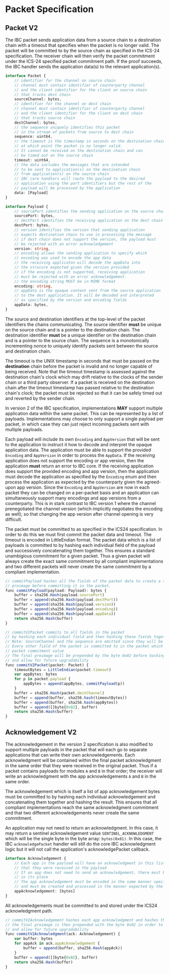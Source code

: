 # Packet Specification

## Packet V2

The IBC packet sends application data from a source chain to a destination chain with a timeout that specifies when the packet is no longer valid. The packet will be committed to by the source chain as specified in the ICS-24 specification. The receiver chain will then verify the packet commitment under the ICS-24 specified packet commitment path. If the proof succeeds, the IBC handler sends the application data(s) to the relevant application(s).

```typescript
interface Packet {
    // identifier for the channel on source chain
    // channel must contain identifier of counterparty channel
    // and the client identifier for the client on source chain
    // that tracks dest chain
    sourceChannel: bytes,
    // identifier for the channel on dest chain
    // channel must contain identifier of counterparty channel
    // and the client identifier for the client on dest chain
    // that tracks source chain
    destChannel: bytes,
    // the sequence uniquely identifies this packet
    // in the stream of packets from source to dest chain
    sequence: uint64,
    // the timeout is the timestamp in seconds on the destination chain
    // at which point the packet is no longer valid.
    // It cannot be received on the destination chain and can
    // be timed out on the source chain
    timeout: uint64,
    // the data includes the messages that are intended
    // to be sent to application(s) on the destination chain
    // from application(s) on the source chain
    // IBC core handlers will route the payload to the desired
    // application using the port identifiers but the rest of the
    // payload will be processed by the application
    data: [Payload]
}

interface Payload {
    // sourcePort identifies the sending application on the source chain
    sourcePort: bytes,
    // destPort identifies the receiving application on the dest chain
    destPort: bytes,
    // version identifies the version that sending application
    // expects destination chain to use in processing the message
    // if dest chain does not support the version, the payload must
    // be rejected with an error acknowledgement
    version: string,
    // encoding allows the sending application to specify which
    // encoding was used to encode the app data
    // the receiving applicaton will decode the appData into
    // the strucure expected given the version provided
    // if the encoding is not supported, receiving application
    // must be rejected with an error acknowledgement.
    // the encoding string MUST be in MIME format
    encoding: string,
    // appData is the opaque content sent from the source application
    // to the dest application. It will be decoded and interpreted
    // as specified by the version and encoding fields
    appData: bytes,
}
```

The source and destination identifiers at the top-level of the packet identifiers the chains communicating. The source identifier **must** be unique on the source chain and is a pointer to the destination chain. The destination identifier **must** be a unique identifier on the destination chain and is a pointer to the source chain. The sequence is a monotonically incrementing nonce to uniquely identify packets sent between the source and destination chain.

The timeout is the UNIX timestamp in seconds that must be passed on the **destination** chain before the packet is invalid and no longer capable of being received. Note that the timeout timestamp is assessed against the destination chain's clock which may drift relative to the clocks of the sender chain or a third party observer. If a packet is received on the destination chain after the timeout timestamp has passed relative to the destination chain's clock; the packet must be rejected so that it can be safely timed out and reverted by the sender chain.

In version 2 of the IBC specification, implementations **MAY** support multiple application data within the same packet. This can be represented by a list of payloads. Implementations may choose to only support a single payload per packet, in which case they can just reject incoming packets sent with multiple payloads.

Each payload will include its own `Encoding` and `AppVersion` that will be sent to the application to instruct it how to decode and interpret the opaque application data. The application must be able to support the provided `Encoding` and `AppVersion` in order to process the `AppData`. If the receiving application does not support the encoding or app version, then the application **must** return an error to IBC core. If the receiving application does support the provided encoding and app version, then the application must decode the application as specified by the `Encoding` enum and then process the application as expected by the counterparty given the agreed-upon app version. Since the `Encoding` and `AppVersion` are now in each packet they can be changed on a per-packet basis and an application can simultaneously support many encodings and app versions from a counterparty. This is in stark contrast to IBC version 1 where the channel prenegotiated the channel version (which implicitly negotiates the encoding as well); so that changing the app version after channel opening is very difficult.

The packet must be committed to as specified in the ICS24 specification. In order to do this we must first commit the packet data and timeout. The timeout is encoded in LittleEndian format. The packet data which is a list of payloads is committed to by hashing each individual field of the payload and successively concatenating them together. This ensures a standard unambigious commitment for a given packet. Thus a given packet will always create the exact same commitment by all compliant implementations and two different packets will never create the same commitment by a compliant implementation.

```typescript
// commitPayload hashes all the fields of the packet data to create a standard size
// preimage before committing it in the packet.
func commitPayload(payload: Payload): bytes {
    buffer = sha256.Hash(payload.sourcePort)
    buffer = append(sha256.Hash(payload.destPort))
    buffer = append(sha256.Hash(payload.version))
    buffer = append(sha256.Hash(payload.encoding))
    buffer = append(sha256.Hash(payload.appData))
    return sha256.Hash(buffer)
}

// commitV2Packet commits to all fields in the packet
// by hashing each individual field and then hashing these fields together
// Note: SourceChannel and the sequence are omitted since they will be included in the key
// Every other field of the packet is committed to in the packet which will be stored in the
// packet commitment value
// The final preimage will be prepended by the byte 0x02 before hashing in order to clearly define the protocol version
// and allow for future upgradability
func commitV2Packet(packet: Packet) {
    timeoutBytes = LittleEndian(packet.timeout)
    var appBytes: bytes
    for p in packet.payload {
        appBytes = append(appBytes, commitPayload(p))
    }
    buffer = sha256.Hash(packet.destChannel)
    buffer = append(buffer, sha256.hash(timeoutBytes))
    buffer = append(buffer, sha256.hash(appBytes))
    buffer = append([]byte{0x02}, buffer)
    return sha256.Hash(buffer)
}
```

## Acknowledgement V2

The acknowledgement in the version 2 specification is also modified to support multiple payloads in the packet that will each go to separate applications that can write their own acknowledgements. Each acknowledgment will be contained within the final packet acknowledgment in the same order that they were received in the original packet. Thus if a packet contains payloads for modules `A` and `B` in that order; the receiver will write an acknowledgment with the app acknowledgements `A` and `B` in the same order.

The acknowledgement which is itself a list of app acknowledgement bytes must be committed to by hashing each individual acknowledgement and concatenating them together and hashing the result. This ensures that all compliant implementations reach the same acknowledgment commitment and that two different acknowledgements never create the same commitment.

An application may not need to return an acknowledgment. In this case, it may return a sentinel acknowledgement value `SENTINEL_ACKNOWLEDGMENT` which will be the single byte in the byte array: `bytes(0x01)`. In this case, the IBC `acknowledgePacket` handler will still do the core IBC acknowledgment logic but it will not call the application's acknowledgePacket callback.

```typescript
interface Acknowledgement {
    // Each app in the payload will have an acknowledgment in this list in the same order
    // that they were received in the payload
    // If an app does not need to send an acknowledgement, there must be a SENTINEL_ACKNOWLEDGEMENT
    // in its place
    // The app acknowledgement must be encoded in the same manner specified in the payload it received
    // and must be created and processed in the manner expected by the version specified in the payload.
    appAcknowledgement: [bytes]
}
```

All acknowledgements must be committed to and stored under the ICS24 acknowledgment path.

```typescript
// commitV2Acknowledgement hashes each app acknowledgment and hashes them together
// the final preimage is then prepended with the byte 0x02 in order to clearly define the protocol version
// and allow for future upgradability
func commitV2Acknowledgment(ack: Acknowledgement) {
    var buffer: bytes
    for appAck in ack.appAcknowledgement {
        buffer = append(buffer, sha256.Hash(appAck))
    }
    buffer = append([]byte{0x02}, buffer)
    return sha256.Hash(buffer)
}
```


